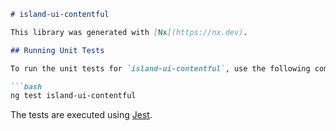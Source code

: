 ```markdown
# island-ui-contentful

This library was generated with [Nx](https://nx.dev).

## Running Unit Tests

To run the unit tests for `island-ui-contentful`, use the following command:

```bash
ng test island-ui-contentful
```

The tests are executed using [Jest](https://jestjs.io).
```